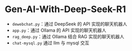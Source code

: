 # Gen-AI-With-Deep-Seek-R1

- `dewebchat.py`：通过 DeepSeek 的 API 实现的聊天机器人
- `app.py`：通过 Ollama 的 API 实现的聊天机器人
- `rag_deep.py`：通过 Ollama 结合 RAG 实现的聊天机器人
- `chat-mysql.py` 通过 llm 与 mysql 交互
